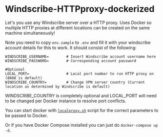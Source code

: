# Windscribe-HTTPproxy-dockerized
Let's you use any Windscribe server over a HTTP proxy. Uses Docker so multiple HTTP proxies at different locations can be created on the same machine simultaneously!

Note you need to copy `env.sample` to `.env` and fill it with your windscribe account details for this to work. It should consist of the following:

```
WINDSCRIBE_USERNAME=        # Insert Windscribe account username here
WINDSCRIBE_PASSWORD=        # Corresponding account password

#Optional
LOCAL_PORT=                 # Local port number to run HTTP proxy on (8888 is default)
WINDSCRIBE_COUNTRY=         # Change VPN server country (Current location as determined by Windscribe is default)
```

WINDSCRIBE_COUNTRY is completely optional and LOCAL_PORT will need to be changed per Docker instance to resolve port conflicts.

You can start docker with [`localproxy.sh`](https://github.com/jay-to-the-dee/Windscribe-HTTPproxy-dockerized/blob/master/localproxy.sh) script for the correct parameters to be passed to Docker.

Or if you have Docker Compose installed you can just do `docker-compose up -d`.
